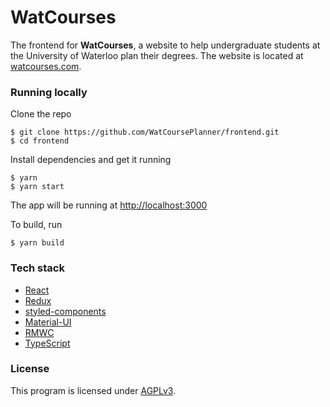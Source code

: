 # WatCourses

The frontend for **WatCourses**, a website to help undergraduate students at the University of Waterloo plan their degrees. The website is located at [watcourses.com](https://watcourses.com/).

### Running locally

Clone the repo

```shell
$ git clone https://github.com/WatCoursePlanner/frontend.git
$ cd frontend
```

Install dependencies and get it running

```shell
$ yarn
$ yarn start
```

The app will be running at [http://localhost:3000](http://localhost:3000)

To build, run
```shell
$ yarn build
```

### Tech stack

- [React](https://reactjs.org/)
- [Redux](https://redux.js.org/)
- [styled-components](https://www.styled-components.com/)
- [Material-UI](https://material-ui.com/)
- [RMWC](https://rmwc.io/)
- [TypeScript](https://www.typescriptlang.org/)

### License

This program is licensed under [AGPLv3](https://github.com/WatCoursePlanner/frontend/blob/master/LICENSE).

